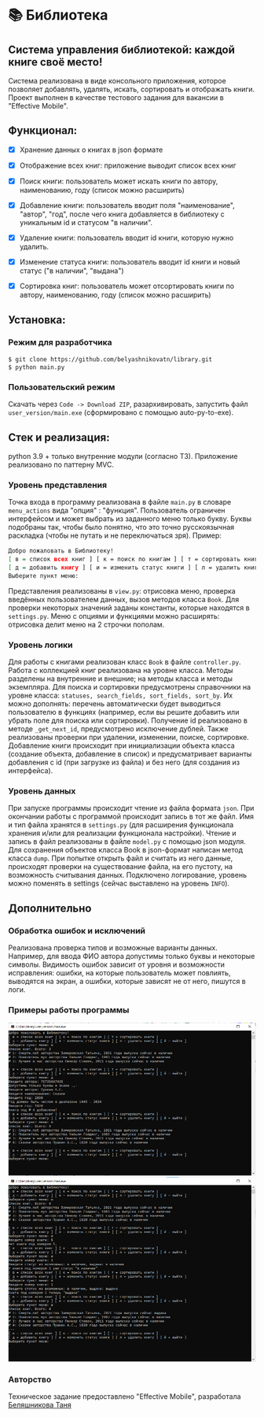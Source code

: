 # 📚 Библиотека
## Система управления библиотекой: каждой книге своё место!  
Система реализована в виде консольного приложения, которое позволяет добавлять, удалять, искать, сортировать и отображать книги. Проект выполнен в качестве тестового задания для вакансии в "Effective Mobile".

## Функционал:
- [x] Хранение данных о книгах в json формате
- [x] Отображение всех книг: приложение выводит список всех книг
- [x] Поиск книги: пользователь может искать книги по автору, наименованию, году (список можно расширить)
- [x] Добавление книги: пользователь вводит поля "наименование", "автор", "год", после чего книга добавляется в библиотеку с уникальным id и статусом "в наличии".
- [x] Удаление книги: пользователь вводит id книги, которую нужно удалить.
- [x] Изменение статуса книги: пользователь вводит id книги и новый статус ("в наличии", "выдана")
- [x] Сортировка книг: пользователь может отсортировать книги по автору, наименованию, году (список можно расширить)  


## Установка:
### Режим для разработчика
```
$ git clone https://github.com/belyashnikovatn/library.git
$ python main.py
```
### Пользовательский режим
Скачать через `Code -> Download ZIP`, разархивировать, запустить файл `user_version/main.exe` (сформировано с помощью auto-py-to-exe).

## Стек и реализация:
python 3.9 + только внутренние модули (согласно ТЗ). Приложение реализовано по паттерну MVC.

### Уровень представления
Точка входа в программу реализована в файле `main.py` в словаре `menu_actions` вида "опция" : "функция". Пользователь ограничен интерфейсом и может выбрать из заданного меню только букву. Буквы подобраны так, чтобы было понятно, что это точно русскоязычная раскладка (чтобы не путать и не переключаться зря). Пример: 
```bash
Добро пожаловать в Библиотеку!
[ в = список всех книг ] [ к = поиск по книгам ] [ т = сортировать книги ]
[ д = добавить книгу ] [ и = изменить статус книги ] [ л = удалить книгу ] [ й = выйти ]
Выберите пункт меню:
```
Представления реализованы в `view.py`: отрисовка меню, проверка введённых пользователем данных, вызов методов класса `Book`. Для проверки некоторых значений заданы константы, которые находятся в `settings.py`. Меню с опциями и функциями можно расширять: отрисовка делит меню на 2 строчки пополам.

### Уровень логики
Для работы с книгами реализован класс `Book` в файле `controller.py`. Работа с коллекцией книг реализована на уровне класса. Методы разделены на внутренние и внешние; на методы класса и методы экземпляра. Для поиска и сортировки предусмотрены справочники на уровне класса: `statuses, search_fields, sort_fields, sort_by`. Их можно дополнять: перечень автоматически будет выводиться пользователю в функциях (например, если вы решите добавить или убрать поле для поиска или сортировки). Получение id реализовано в методе `_get_next_id`, предусмотрено исключение дублей. Также реализованы проверки при удалении, изменении, поиске, сортировке. Добавление книги происходит при инициализации объекта класса (создание объекта, добавление в список) и предусматривает варианты добавления с id (при загрузке из файла) и без него (для создания из интерфейса). 

### Уровень данных
При запуске программы происходит чтение из файла формата `json`. При окончании работы с программой происходит запись в тот же файл. Имя и тип файла хранятся в `settings.py` (для расширения функционала хранения и/или для реализации функционала настройки). Чтение и запись в файл реализованы в файле `model.py` с помощью json модуля. Для сохранения объектов класса Book в json-формат написан метод класса `dump`. При попытке открыть файл и считать из него данные, происходят проверки на существование файла, на его пустоту, на возможность считывания данных. Подключено логирование, уровень можно поменять в settings (сейчас выставлено на уровень `INFO`).


## Дополнительно

### Обработка ошибок и исключений
Реализована проверка типов и возможные варианты данных. Например, для ввода ФИО автора допустимы только буквы и некоторые символы. Видимость ошибок зависит от уровня и возможности исправления: ошибки, на которые пользователь может повлиять, выводятся на экран, а ошибки, которые зависят не от него, пишутся в логи.

### Примеры работы программы
 ![Добавление книги](https://github.com/belyashnikovatn/library/blob/main/screens/screen_add_book.png)
 ![Смена статуса книги](https://github.com/belyashnikovatn/library/blob/main/screens/screen_edit_status.png)

### Авторство
Техническое задание предоставлено "Effective Mobile", разработала [Беляшникова Таня](https://github.com/belyashnikovatn)

